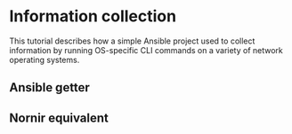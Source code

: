 # Information collection
This tutorial describes how a simple Ansible project used to collect
information by running OS-specific CLI commands on a variety
of network operating systems.

## Ansible getter


## Nornir equivalent
